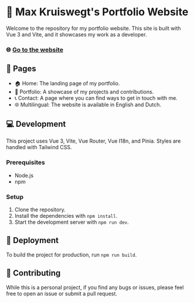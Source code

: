 # 🚀 Max Kruiswegt's Portfolio Website

Welcome to the repository for my portfolio website. This site is built with Vue 3 and Vite, and it showcases my work as a developer.

### 🌐 [Go to the website](https://maxkruiswegt.com/)

## 📖 Pages

- 🏠 Home: The landing page of my portfolio.
- 💼 Portfolio: A showcase of my projects and contributions.
- 📞 Contact: A page where you can find ways to get in touch with me.
- 🌐 Multilingual: The website is available in English and Dutch.

## 💻 Development

This project uses Vue 3, Vite, Vue Router, Vue I18n, and Pinia. Styles are handled with Tailwind CSS.

### Prerequisites

- Node.js
- npm

### Setup

1. Clone the repository.
2. Install the dependencies with `npm install`.
3. Start the development server with `npm run dev`.

## 🚀 Deployment

To build the project for production, run `npm run build`.

## 🤝 Contributing

While this is a personal project, if you find any bugs or issues, please feel free to open an issue or submit a pull request.